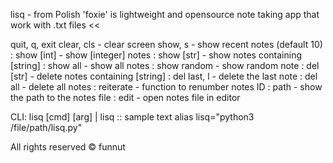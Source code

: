 lisq - from Polish 'foxie' is lightweight and opensource note taking app that work with .txt files <<

quit, q, exit
clear, cls   - clear screen
show, s      - show recent notes (default 10)
: show [int]   - show [integer] notes
: show [str]   - show notes containing [string]
: show all     - show all notes
: show random  - show random note
: del [str]    - delete notes containing [string]
: del last, l  - delete the last note
: del all      - delete all notes
: reiterate    - function to renumber notes ID
: path         - show the path to the notes file
: edit         - open notes file in editor

CLI: lisq [cmd] [arg] | lisq :: sample text
     alias lisq="python3 /file/path/lisq.py"

All rights reserved © funnut
